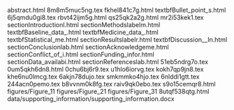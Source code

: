 abstract.html
8m8m5muc5ng.tex
fkhel841c7g.html
textbfBullet_point_s.html
6j5qmdu0gi8.tex
rbvt42ijm5g.html
qs25qk2a2g.html
mr2i53kek1.tex
sectionIntroductionl.html
sectionMethodslabelm.html
textbfBaseline_data_.html
textbfMedicine_data_.html
textbfStatistical_me.html
sectionResultslabelr.html
textbfDiscussion__In.html
sectionConclusionlab.html
sectionAcknowledgeme.html
sectionConflict_of_i.html
sectionFunding_infor.html
sectionData_availabi.html
sectionReferenceslab.html
51eb5ndrg7o.tex
0um5qkh6dn8.html
0chu6bj6r9.tex
u1hlo6iorvg.tex
kokh7qp9jn8.tex
khe6nu0lmcg.tex
6akjn78dujo.tex
smkmmko4hjo.tex
6nlddi1gtt.tex
244acn0pemo.tex
b8vvnm0k8fg.tex
raiv9qk0ebo.tex
s9o15cemqr8.html
figures/Figure_11
figures/Figure_21
figures/Figure_31
8utqf538qtg.html
data/supporting_information/supporting_information.docx